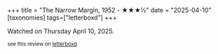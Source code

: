 +++
title = "The Narrow Margin, 1952 - ★★★½"
date = "2025-04-10"
[taxonomies]
tags=["letterboxd"]
+++

Watched on Thursday April 10, 2025.

<small>see this review on <a href="https://letterboxd.com/nonmodernist/film/the-narrow-margin/">letterboxd</a>.</small>